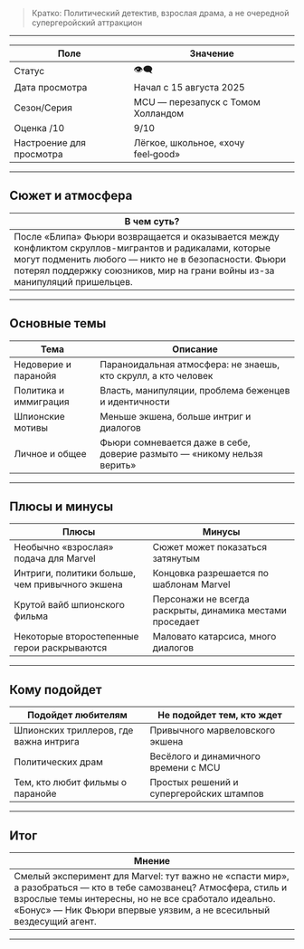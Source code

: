 > Кратко: Политический детектив, взрослая драма, а не очередной супергеройский аттракцион
---

| Поле                     | Значение                           |
| ------------------------ | ---------------------------------- |
| Статус                   | 👁‍🗨                              |
| Дата просмотра           | Начал с 15 августа 2025            |
| Сезон/Серия              | MCU — перезапуск с Томом Холландом |
| Оценка /10               | 9/10                               |
| Настроение для просмотра | Лёгкое, школьное, «хочу feel‑good» |

---

## Сюжет и атмосфера

| В чем суть? |
|-------------|
| После «Блипа» Фьюри возвращается и оказывается между конфликтом скруллов-мигрантов и радикалами, которые могут подменить любого — никто не в безопасности. Фьюри потерял поддержку союзников, мир на грани войны из-за манипуляций пришельцев. |

---

## Основные темы

| Тема                          | Описание                                                                                      |
|-------------------------------|-----------------------------------------------------------------------------------------------|
| Недоверие и паранойя          | Параноидальная атмосфера: не знаешь, кто скрулл, а кто человек                               |
| Политика и иммиграция         | Власть, манипуляции, проблема беженцев и идентичности                                         |
| Шпионские мотивы              | Меньше экшена, больше интриг и диалогов                                                      |
| Личное и общее                | Фьюри сомневается даже в себе, доверие размыто — «никому нельзя верить»                      |

---

## Плюсы и минусы

| Плюсы                                              | Минусы                                                     |
|----------------------------------------------------|------------------------------------------------------------|
| Необычно «взрослая» подача для Marvel              | Сюжет может показаться затянутым                           |
| Интриги, политики больше, чем привычного экшена    | Концовка разрешается по шаблонам Marvel                    |
| Крутой вайб шпионского фильма                      | Персонажи не всегда раскрыты, динамика местами проседает   |
| Некоторые второстепенные герои раскрываются        | Маловато катарсиса, много диалогов                         |

---

## Кому подойдет

| Подойдет любителям                      | Не подойдет тем, кто ждет                 |
|-----------------------------------------|-------------------------------------------|
| Шпионских триллеров, где важна интрига  | Привычного марвеловского экшена           |
| Политических драм                       | Весёлого и динамичного времени с MCU      |
| Тем, кто любит фильмы о паранойе        | Простых решений и супергеройских штампов  |

---

## Итог

| Мнение                                         |
|------------------------------------------------|
| Смелый эксперимент для Marvel: тут важно не «спасти мир», а разобраться — кто в тебе самозванец? Атмосфера, стиль и взрослые темы интересны, но не все сработало идеально. «Бонус» — Ник Фьюри впервые уязвим, а не всесильный вездесущий агент. |

---
